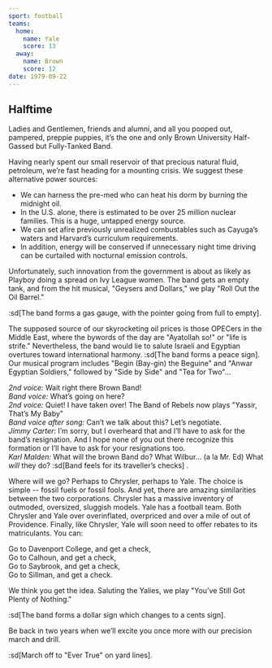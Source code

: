 ```yaml
---
sport: football
teams:
  home:
    name: Yale
    score: 13
  away:
    name: Brown
    score: 12
date: 1979-09-22
---
```


## Halftime

Ladies and Gentlemen, friends and alumni, and all you pooped out, pampered, preppie puppies, it’s the one and only Brown University Half-Gassed but Fully-Tanked Band.

Having nearly spent our small reservoir of that precious natural fluid, petroleum, we’re fast heading for a mounting crisis. We suggest these alternative power sources:

- We can harness the pre-med who can heat his dorm by burning the midnight oil.
- In the U.S. alone, there is estimated to be over 25 million nuclear families. This is a huge, untapped energy source.
- We can set afire previously unrealized combustables such as Cayuga’s waters and Harvard’s curriculum requirements.
- In addition, energy will be conserved if unnecessary night time driving can be curtailed with nocturnal emission controls.

Unfortunately, such innovation from the government is about as likely as Playboy doing a spread on Ivy League women. The band gets an empty tank, and from the hit musical, "Geysers and Dollars," we play "Roll Out the Oil Barrel."

:sd[The band forms a gas gauge, with the pointer going from full to empty].

The supposed source of our skyrocketing oil prices is those OPECers in the Middle East, where the bywords of the day are "Ayatollah so!" or "life is strife." Nevertheless, the band would lie to salute Israeli and Egyptian overtures toward international harmony. :sd[The band forms a peace sign]. Our musical program includes "Begin (Bay-gin) the Beguine" and "Anwar Egyptian Soldiers," followed by "Side by Side" and "Tea for Two"...

_2nd voice:_ Wait right there Brown Band!\
_Band voice:_ What’s going on here?\
_2nd voice:_ Quiet! I have taken over! The Band of Rebels now plays "Yassir, That’s My Baby"\
_Band voice after song:_ Can’t we talk about this? Let’s negotiate.\
_Jimmy Carter:_ I’m sorry, but I overheard that and I’ll have to ask for the band’s resignation. And I hope none of you out there recognize this formation or I’ll have to ask for your resignations too.\
_Karl Malden:_ What will the brown Band do? What Wilbur... (a la Mr. Ed) What _will_ they do? :sd[Band feels for its traveller’s checks] .

Where will we go? Perhaps to Chrysler, perhaps to Yale. The choice is simple -- fossil fuels or fossil fools. And yet, there are amazing similarities between the two corporations. Chrysler has a massive inventory of outmoded, oversized, sluggish models. Yale has a football team. Both Chrysler and Yale over overinflated, overpriced and over a mile of out of Providence. Finally, like Chrysler, Yale will soon need to offer rebates to its matriculants. You can:

Go to Davenport College, and get a check,\
Go to Calhoun, and get a check,\
Go to Saybrook, and get a check,\
Go to Sillman, and get a check.

We think you get the idea. Saluting the Yalies, we play "You’ve Still Got Plenty of Nothing."

:sd[The band forms a dollar sign which changes to a cents sign].

Be back in two years when we’ll excite you once more with our precision march and drill.

:sd[March off to "Ever True" on yard lines].
